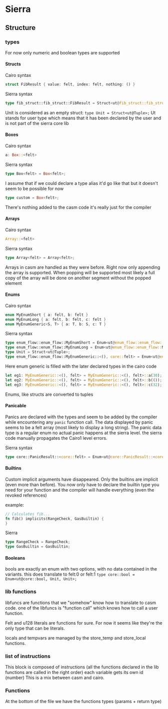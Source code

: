# Sierra

## Structure

### types

For now only numeric and boolean types are supported

#### Structs

Cairo syntax

```rs
struct FibResult { value: felt, index: felt, nothing: () }
```

Sierra syntax

```rs
type fib_struct::fib_struct::FibResult = Struct<ut@fib_struct::fib_struct::FibResult, felt, felt, Unit>;
```

Unit is considered as an empty  struct: `type Unit = Struct<ut@Tuple>;`
Ut stands for user type which means that it has been declared by the user and is
not part of the sierra core lib

#### Boxes

Cairo syntax

```rs
a: Box::<felt>
```

Sierra syntax

```rs
type Box<felt> = Box<felt>;
```

I assume that if we could declare a type alias it'd go like that but it doesn't
seem to be possible for now

```rs
type custom = Box<felt>;
```

There's nothing added to the casm code it's really just for the compiler

#### Arrays

Cairo syntax

```rs
Array::<felt>
```

Sierra syntax

```rs
type Array<felt> = Array<felt>;
```

Arrays in casm are handled as they were before. Right now only appending the
array is supported. When popping will be supported most likely a full copy of
the array will be done on another segment without the popped element

#### Enums

Cairo syntax

```rs
enum MyEnumShort { a: felt, b: felt }
enum MyEnumLong { a: felt, b: felt, c: felt }
enum MyEnumGeneric<S, T> { a: T, b: S, c: T }
```

Sierra syntax

```rs
type enum_flow::enum_flow::MyEnumShort = Enum<ut@enum_flow::enum_flow::MyEnumShort, felt, felt>;
type enum_flow::enum_flow::MyEnumLong = Enum<ut@enum_flow::enum_flow::MyEnumLong, felt, felt, felt>;
type Unit = Struct<ut@Tuple>;
type enum_flow::enum_flow::MyEnumGeneric::<(), core::felt> = Enum<ut@enum_flow::enum_flow::MyEnumGeneric::<(), core::felt>, felt, Unit, felt>;
```

Here enum generic is filled with the later declared types in the cairo code

```rs
let eg1: MyEnumGeneric::<(), felt> = MyEnumGeneric::<(), felt>::a(30);
let eg2: MyEnumGeneric::<(), felt> = MyEnumGeneric::<(), felt>::b(());
let eg3: MyEnumGeneric::<(), felt> = MyEnumGeneric::<(), felt>::c(32);
```

Enums, like structs are converted to tuples

#### Panicable

Panics are declared with the types and seem to be added by the compiler while
encountering any `panic` function call. The data displayed by panic seems to be
a felt array (most likely to display a long string).
The panic data type is a regular enum
no actual panic happens at the sierra level.
the sierra code manually propagates the Cairo1 level errors.

Sierra syntax

```rs
type core::PanicResult::<core::felt> = Enum<ut@core::PanicResult::<core::felt>, felt, Array<felt>>;
```

#### Builtins

Custom implicit arguments have disappeared. Only the builtins are implicit
(even more than before). You now only have to declare the builtin type you need
for your function and the compiler will handle everything (even the revoked references)

example:

```rs
// Calculates fib...
fn fib() implicits(RangeCheck, GasBuiltin) {
}
```

Sierra

```rs
type RangeCheck = RangeCheck;
type GasBuiltin = GasBuiltin;
```

#### Booleans

bools are exactly an enum with two options, with no data contained in the variants.
this does translate to felt:0 or felt:1
`type core::bool = Enum<ut@core::bool, Unit, Unit>;`

### lib functions

libfuncs are functions that we "somehow" know how to translate to casm code.
one of the libfuncs is "function call" which knows how to call a user function.

Felt and u128 literals are functions for sure. For now
it seems like they're the only type that can be literals.

locals and tempvars are managed by the store_temp and store_local functions.

### list of instructions

This block is composed of instructions (all the functions declared in the lib
functions are called in the right order) each variable gets its own id (number)
This is a mix between casm and cairo.

### Functions

At the bottom of the file we have the functions types (params + return type)
